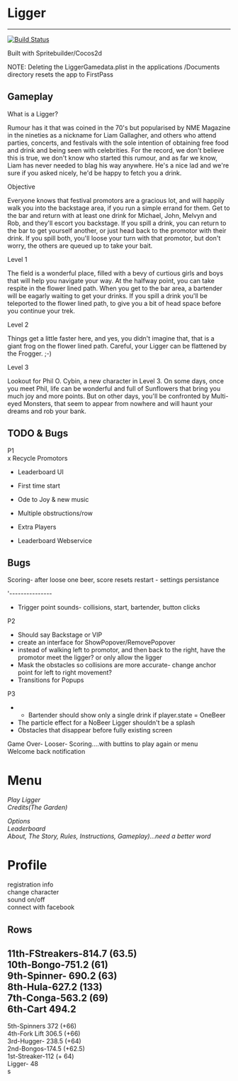 # Ligger  
----------

[![Build Status](https://travis-ci.org/fezzee/Ligger.svg?branch=master)](https://travis-ci.org/fezzee/Ligger)

  
Built with Spritebuilder/Cocos2d 

NOTE: Deleting the LiggerGamedata.plist in the applications /Documents directory resets the app to FirstPass
  
  
Gameplay  
---------  
What is a Ligger?  
  
Rumour has it that was coined in the 70's but popularised by NME Magazine in the nineties as a nickname for Liam Gallagher, and others who attend parties, concerts, and festivals with the sole intention of obtaining free food and drink and being seen with  celebrities. For the record, we don't believe this is true, we don't know who started this rumour, and as far we know, Liam has never needed to blag his way anywhere. He's a nice lad and we're sure if you asked nicely, he'd be happy to fetch you a drink.  
  
Objective  
  
Everyone knows that festival promotors are a gracious lot, and will happily walk you into the backstage area, if you run a simple errand for them. Get to the bar and return with at least one drink for Michael, John, Melvyn and Rob, and they'll escort you backstage. If you spill a drink, you can return to the bar to get yourself another, or just head back to the promotor with their drink. If you spill both, you'll loose your turn with that promotor, but don't worry, the others are queued up to take your bait. 
  
Level 1  
  
The field is a wonderful place, filled with a bevy of curtious girls and boys that will help you navigate your way. At the halfway point, you can take respite in the flower lined path. When you get to the bar area, a bartender  will be eagarly waiting to get your drinks. If you spill a drink  you'll be teleported to the flower lined path, to give you a bit of head space before you continue your trek.  
  
Level 2  
  
Things get a little faster here, and yes, you didn't imagine that, that is a giant frog on the flower lined path. Careful, your Ligger can be flattened by the Frogger. ;-)  
  
  
Level 3  
  
Lookout for Phil O. Cybin, a new character in Level 3. On some days, once you meet Phil, life can be wonderful and full of Sunflowers that bring you much joy and more points. But on other days, you'll be confronted by Multi-eyed Monsters, that seem to appear from nowhere and will haunt your dreams and rob your bank.  
  
  
TODO & Bugs
----------- 
P1   
x Recycle Promotors
* Leaderboard UI
* First time start
* Ode to Joy & new music


* Multiple obstructions/row
* Extra Players
* Leaderboard Webservice


Bugs
-------
Scoring- after loose one beer, score resets
restart - settings persistance


'---------------  
* Trigger point sounds- collisions, start, bartender, button clicks  
 
  
  
  
P2  
* Should say Backstage or VIP  
* create an interface for ShowPopover/RemovePopover     
* instead of walking left to promotor, and then back to the right, have the promotor meet the ligger? or only allow the ligger    
* Mask the obstacles so collisions are more accurate- change anchor point for left to right movement?  
* Transitions for Popups  
  
P3   
* * Bartender should show only a single drink if player.state = OneBeer   
* The particle effect for a NoBeer Ligger shouldn't be a splash  
* Obstacles that disappear before fully existing screen  
  
  
  
Game Over- Looser- Scoring....with buttins to play again or menu  
Welcome back notification  
  
  
Menu  
===================  
*Play Ligger*  
*Credits(The Garden)*  
  
*Options*  
*Leaderboard*  
*About, The Story, Rules, Instructions, Gameplay)...need a better word*  
  
Profile  
==================  
registration info  
change character  
sound on/off  
connect with facebook  
  
  
  
Rows  
-------  
11th-FStreakers-814.7 (63.5)  
10th-Bongo-751.2 (61)  
9th-Spinner- 690.2  (63)  
8th-Hula-627.2 (133)  
7th-Conga-563.2 (69)  
6th-Cart 494.2  
----  
5th-Spinners 372    (+66)  
4th-Fork Lift  306.5  (+66)  
3rd-Hugger-  238.5  (+64)  
2nd-Bongos-174.5   (+62.5)  
1st-Streaker-112     (+ 64)  
Ligger-           48  
  s